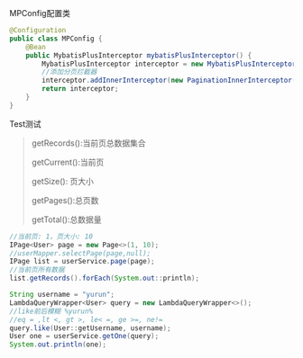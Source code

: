 MPConfig配置类

```java
@Configuration
public class MPConfig {
    @Bean
    public MybatisPlusInterceptor mybatisPlusInterceptor() {
        MybatisPlusInterceptor interceptor = new MybatisPlusInterceptor();
      	//添加分页拦截器
        interceptor.addInnerInterceptor(new PaginationInnerInterceptor());
        return interceptor;
    }
}
```

Test测试

> getRecords():当前页总数据集合
>
> getCurrent():当前页
>
> getSize(): 页大小
>
> getPages():总页数
>
> getTotal():总数据量

```java
//当前页: 1，页大小: 10
IPage<User> page = new Page<>(1, 10);
//userMapper.selectPage(page,null);
IPage list = userService.page(page);
//当前页所有数据
list.getRecords().forEach(System.out::println);

```



```java
String username = "yurun";
LambdaQueryWrapper<User> query = new LambdaQueryWrapper<>();
//like前后模糊 %yurun%
//eq = ,lt <, gt >, le< =, ge >=, ne!=
query.like(User::getUsername, username);
User one = userService.getOne(query);
System.out.println(one);
```

